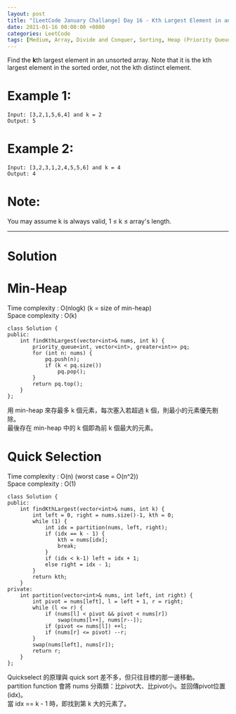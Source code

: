 ```yaml
---
layout: post
title: "[LeetCode January Challange] Day 16 - Kth Largest Element in an Array"
date: 2021-01-16 00:00:00 +0800
categories: LeetCode
tags: [Medium, Array, Divide and Conquer, Sorting, Heap (Priority Queue), Quickselect, Facebook, Amazon, ByteDance, Walmart Labs, Apple, Microsoft, Salesforce, Google, LinkedIn, Adobe, Oracle, Expedia, Spotify, Zillow, C++]
---
```

Find the **k**th largest element in an unsorted array. Note that it is the kth largest element in the sorted order, not the kth distinct element.

# Example 1:

	Input: [3,2,1,5,6,4] and k = 2
	Output: 5

# Example 2:

	Input: [3,2,3,1,2,4,5,5,6] and k = 4
	Output: 4

# Note:
You may assume k is always valid, 1 ≤ k ≤ array's length.

______________________  

# Solution  

# Min-Heap

Time complexity : O(nlogk) (k = size of min-heap)  
Space complexity : O(k)  

	class Solution {
	public:
	    int findKthLargest(vector<int>& nums, int k) {
	        priority_queue<int, vector<int>, greater<int>> pq;
	        for (int n: nums) {
	            pq.push(n);
	            if (k < pq.size())
	                pq.pop();
	        }
	        return pq.top();
	    }
	};

用 min-heap 來存最多 k 個元素，每次塞入若超過 k 個，則最小的元素優先剔除。  
最後存在 min-heap 中的 k 個即為前 k 個最大的元素。


# Quick Selection

Time complexity : O(n) (worst case = O(n^2))  
Space complexity : O(1)  

	class Solution {
	public:
	    int findKthLargest(vector<int>& nums, int k) {
	        int left = 0, right = nums.size()-1, kth = 0;
	        while (1) {
	            int idx = partition(nums, left, right);
	            if (idx == k - 1) {
	                kth = nums[idx];
	                break;
	            }
	            if (idx < k-1) left = idx + 1;
	            else right = idx - 1;
	        }
	        return kth;
	    }
	private:
	    int partition(vector<int>& nums, int left, int right) {
	        int pivot = nums[left], l = left + 1, r = right;
	        while (l <= r) {
	            if (nums[l] < pivot && pivot < nums[r])
	                swap(nums[l++], nums[r--]);
	            if (pivot <= nums[l]) ++l;
	            if (nums[r] <= pivot) --r;
	        }
	        swap(nums[left], nums[r]);
	        return r;
	    }
	};

Quickselect 的原理與 quick sort 差不多，但只往目標的那一邊移動。  
partition function 會將 nums 分兩類：比pivot大、比pivot小。並回傳pivot位置(idx)。  
當 idx == k - 1 時，即找到第 k 大的元素了。